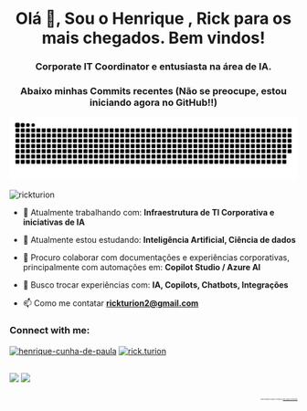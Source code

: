 <h1 align="center">Olá 👋, Sou o Henrique , Rick para os mais chegados. Bem vindos!</h1>
<h3 align="center">Corporate IT Coordinator e entusiasta na área de IA.</h3>
<h3 align="center">Abaixo minhas Commits recentes (Não se preocupe, estou iniciando agora no GitHub!!)

 </h3>
<div> 
 
  ![Snake animation](https://github.com/RickTurion/RickTurion/blob/output/github-contribution-grid-snake.svg)
 
</div>

<p align="left"> <img src="https://komarev.com/ghpvc/?username=rickturion&label=Profile%20views&color=0e75b6&style=flat" alt="rickturion" /> </p>

- 🔭 Atualmente trabalhando com: **Infraestrutura de TI Corporativa e iniciativas de IA**

- 🌱 Atualmente estou estudando: **Inteligência Artificial, Ciência de dados**

- 👯 Procuro colaborar com documentações e experiências corporativas, principalmente com automações em: **Copilot Studio / Azure AI**

- 🤝 Busco trocar experiências com: **IA, Copilots, Chatbots, Integrações**

- 📫 Como me contatar **rickturion2@gmail.com**

<h3 align="left">Connect with me:</h3>
<p align="left">
<a href="https://linkedin.com/in/henrique-cunha-de-paula" target="blank"><img align="center" src="https://raw.githubusercontent.com/rahuldkjain/github-profile-readme-generator/master/src/images/icons/Social/linked-in-alt.svg" alt="henrique-cunha-de-paula" height="30" width="40" /></a>
<a href="https://instagram.com/rick.turion" target="blank"><img align="center" src="https://raw.githubusercontent.com/rahuldkjain/github-profile-readme-generator/master/src/images/icons/Social/instagram.svg" alt="rick.turion" height="30" width="40" /></a>
</p>
  
  ##
<div> 
  <a href = "mailto:rickturion2@gmail.com"><img src="https://img.shields.io/badge/-Gmail-%23333?style=for-the-badge&logo=gmail&logoColor=white" target="_blank"></a>
  <a href="https://www.linkedin.com/in/henrique-cunha-de-paula/" target="_blank"><img src="https://img.shields.io/badge/-LinkedIn-%230077B5?style=for-the-badge&logo=linkedin&logoColor=white" target="_blank"></a> 
 

</div> 

<p align="right">
  <span style="font-size: 2px; font-style: italic;">
    Snake Animation é legal né? Créditos ao <a href="https://github.com/Platane">https://github.com/Platane</a>
  </span>
</p>


